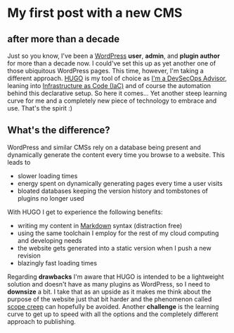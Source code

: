 # My first post with a new CMS


## after more than a decade

Just so you know, I've been a [WordPress](https://www.wordpress.org) **user**, **admin**, and **plugin author** for more than a decade now. I could've set this up as yet another one of those ubiquitous WordPress pages. This time, however, I'm taking a different approach. [HUGO](https://gohugo.io/) is my tool of choice as [I'm a DevSecOps Advisor](https://www.linkedin.com/in/markcheret), leaning into [Infrastructure as Code (IaC)](https://en.wikipedia.org/wiki/Infrastructure_as_code) and of course the automation behind this declarative setup. So here it comes... Yet another steep learning curve for me and a completely new piece of technology to embrace and use. That's the spirit :)

## What's the difference?

WordPress and similar CMSs rely on a database being present and dynamically generate the content every time you browse to a website. This leads to

- slower loading times
- energy spent on dynamically generating pages every time a user visits
- bloated databases keeping the version history and tombstones of plugins no longer used

With HUGO I get to experience the following benefits:

- writing my content in [Markdown](https://en.wikipedia.org/wiki/Markdown) syntax (distraction free)
- using the same toolchain I employ for the rest of my cloud computing and developing needs
- the website gets generated into a static version when I push a new revision
- blazingly fast loading times

Regarding **drawbacks** I'm aware that HUGO is intended to be a lightweight solution and doesn't have as many plugins as WordPress, so I need to **downsize** a bit. I take that as an upside as it makes me think about the purpose of the website just that bit harder and the phenomenon called [scope creep](https://en.wikipedia.org/wiki/Scope_creep) can hopefully be avoided. Another **challenge** is the learning curve to get up to speed with all the options and the completely different approach to publishing.

